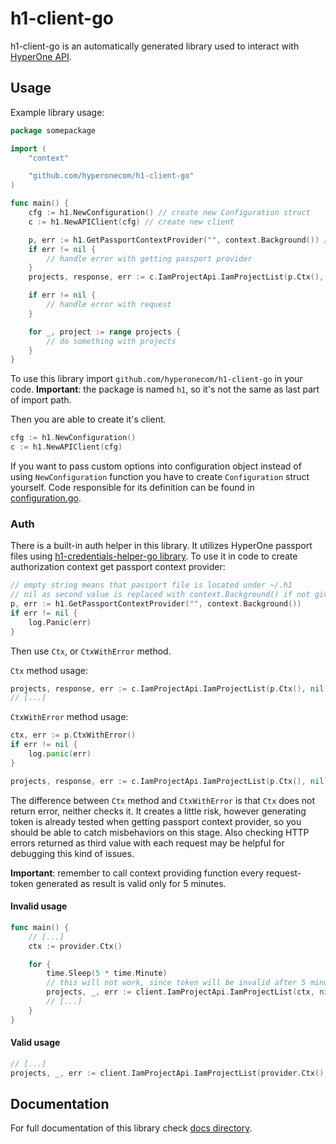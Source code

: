 # h1-client-go

h1-client-go is an automatically generated library used to interact with
[HyperOne API](https://www.hyperone.com/tools/api/).

## Usage

Example library usage:

```go
package somepackage

import (
    "context"

    "github.com/hyperonecom/h1-client-go"
)

func main() {
    cfg := h1.NewConfiguration() // create new Configuration struct
    c := h1.NewAPIClient(cfg) // create new client

    p, err := h1.GetPassportContextProvider("", context.Background()) // get authentication helper
    if err != nil {
        // handle error with getting passport provider
    }
    projects, response, err := c.IamProjectApi.IamProjectList(p.Ctx(), nil) // getting IamProjectList using IamProjectApi struct

    if err != nil {
        // handle error with request
    }

    for _, project := range projects {
        // do something with projects
    }
}
```

To use this library import `github.com/hyperonecom/h1-client-go` in your code.
**Important**: the package is named `h1`, so it's not the same as last part of import path.

Then you are able to create it's client.

```go
cfg := h1.NewConfiguration()
c := h1.NewAPIClient(cfg)
```

If you want to pass custom options into configuration object instead of using
`NewConfiguration` function you have to create `Configuration` struct yourself.
Code responsible for its definition can be found in [configuration.go](./configuration.go).

### Auth

There is a built-in auth helper in this library. It utilizes HyperOne passport files
using [h1-credentials-helper-go library](https://github.com/hyperonecom/h1-credentials-helper-go).
To use it in code to create authorization context get passport context provider:

```go
// empty string means that passport file is located under ~/.h1
// nil as second value is replaced with context.Background() if not given
p, err := h1.GetPassportContextProvider("", context.Background())
if err != nil {
    log.Panic(err)
}
```

Then use `Ctx`, or `CtxWithError` method.

`Ctx` method usage:

```go
projects, response, err := c.IamProjectApi.IamProjectList(p.Ctx(), nil)
// [...]
```

`CtxWithError` method usage:

```go
ctx, err := p.CtxWithError()
if err != nil {
    log.panic(err)
}

projects, response, err := c.IamProjectApi.IamProjectList(p.Ctx(), nil)
```

The difference between `Ctx` method and `CtxWithError` is that `Ctx` does not
return error, neither checks it. It creates a little risk, however generating
token is already tested when getting passport context provider, so you
should be able to catch misbehaviors on this stage. Also checking HTTP errors
returned as third value with each request may be helpful for debugging this
kind of issues.

**Important**: remember to call context providing function every request-
token generated as result is valid only for 5 minutes.

#### Invalid usage

```go
func main() {
    // [...]
    ctx := provider.Ctx()

    for {
        time.Sleep(5 * time.Minute)
        // this will not work, since token will be invalid after 5 minutes
        projects, _, err := client.IamProjectApi.IamProjectList(ctx, nil)
        // [...]
    }
}
```

#### Valid usage

```go
// [...]
projects, _, err := client.IamProjectApi.IamProjectList(provider.Ctx(), nil)
```

## Documentation

For full documentation of this library check [docs directory](docs/).

